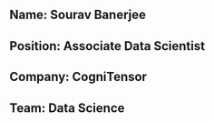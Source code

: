 ## Name: Sourav Banerjee
## Position: Associate Data Scientist
## Company: CogniTensor
## Team: Data Science